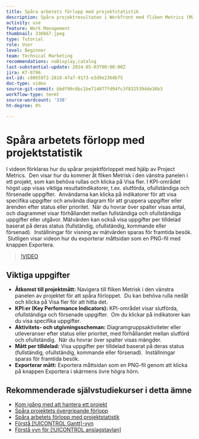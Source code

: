 ```yaml
---
title: Spåra arbetets förlopp med projektstatistik
description: Spåra projektresultaten i Workfront med fliken Metrics (Mätvärden) för att få tillgång till nyckeltal, uppgifts- och utfallsscheman, mätvärden per tilldelad samt exportalternativ för effektiv övervakning av förloppet.
activity: use
feature: Work Management
thumbnail: 336667.jpeg
type: Tutorial
role: User
level: Beginner
team: Technical Marketing
recommendations: noDisplay,catalog
last-substantial-update: 2024-05-03T00:00:00Z
jira: KT-8796
exl-id: c80659f2-2818-47a7-9173-e3d9e236db75
doc-type: video
source-git-commit: bbdf99c6bc1be714077fd94fc3f8325394de36b3
workflow-type: tm+mt
source-wordcount: '338'
ht-degree: 0%

---
```


# Spåra arbetets förlopp med projektstatistik

I videon förklaras hur du spårar projektförloppet med hjälp av Project Metrics. &#x200B; Den visar hur du kommer åt fliken Metrisk i den vänstra panelen i ett projekt, som kan behöva rullas och klicka på Visa fler. I KPI-området högst upp visas viktiga resultatindikatorer, t.ex. slutförda, ofullständiga och försenade uppgifter. &#x200B; Användarna kan klicka på indikatorer för att visa specifika uppgifter och använda diagram för att gruppera uppgifter eller ärenden efter status eller prioritet. &#x200B; När du hovrar över spalter visas antal, och diagrammet visar förhållandet mellan fullständiga och ofullständiga uppgifter eller utgåvor. &#x200B; Mätvärden kan också visa uppgifter per tilldelad baserat på deras status (fullständig, ofullständig, kommande eller försenad). &#x200B; Inställningar för visning av mätvärden sparas för framtida besök. &#x200B; Slutligen visar videon hur du exporterar måttsidan som en PNG-fil med knappen Exportera. &#x200B;


>[!VIDEO](https://video.tv.adobe.com/v/336667/?quality=12&learn=on&enablevpops=1)

## Viktiga uppgifter

* **Åtkomst till projektmått:** Navigera till fliken Metrisk i den vänstra panelen av projektet för att spåra förloppet. &#x200B; Du kan behöva rulla nedåt och klicka på Visa fler för att hitta det. &#x200B;
* **KPI:er (Key Performance Indicators):** KPI-området visar slutförda, ofullständiga och försenade uppgifter. &#x200B; Om du klickar på indikatorer kan du visa specifika uppgifter. &#x200B;
* **Aktivitets- och utgivningsscheman:** Diagramgruppsaktiviteter eller utleveranser efter status eller prioritet, med förhållandet mellan slutförd och ofullständig. &#x200B; När du hovrar över spalter visas mängder. &#x200B;
* **Mått per tilldelad:** Visa uppgifter per tilldelad baserat på deras status (fullständig, ofullständig, kommande eller försenad). &#x200B; Inställningar sparas för framtida besök. &#x200B;
* **Exporterar mått:** Exportera måttsidan som en PNG-fil genom att klicka på knappen Exportera i skärmens övre högra hörn. &#x200B;



## Rekommenderade självstudiekurser i detta ämne

* [Kom igång med att hantera ett projekt](/help/manage-work/projects/getting-started-manage-a-project.md)
* [Spåra projektets övergripande förlopp](/help/manage-work/projects/track-overall-project-progress.md)
* [Spåra arbetets förlopp med projektstatistik](/help/manage-work/projects/track-work-progress-with-project-metrics.md)
* [Förstå [!UICONTROL Gantt]-vyn](/help/manage-work/projects/understand-the-gantt-view.md)
* [Förstå vyn för [!UICONTROL anslagstavlan]](/help/manage-work/projects/understand-the-board-view.md)
